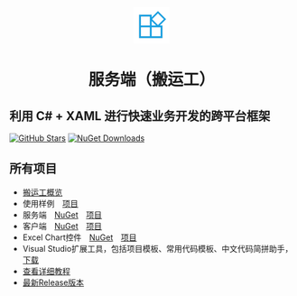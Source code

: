 <div align=center>
 <img src="https://raw.githubusercontent.com/Daoting/dt/master/logo.png" width="64" />
 <h1>服务端（搬运工）</h1>
</div>

## 利用 C# + XAML 进行快速业务开发的跨平台框架
[![GitHub Stars](https://img.shields.io/github/stars/daoting/dt?label=github%20stars)](https://github.com/daoting/dt/stargazers/)
[![NuGet Downloads](https://img.shields.io/nuget/dt/dt.client.svg)](https://www.nuget.org/packages/dt.client)

## 所有项目
* [搬运工概览](https://github.com/daoting/dt)
* 使用样例　[项目](https://github.com/daoting/dt.demo)
* 服务端　[NuGet](https://www.nuget.org/packages/Dt.Service)　[项目](https://github.com/daoting/dt.service)
* 客户端　[NuGet](https://www.nuget.org/packages/Dt.Client)　[项目](https://github.com/daoting/dt.client)
* Excel Chart控件　[NuGet](https://www.nuget.org/packages/Dt.Infras)　[项目](https://github.com/daoting/dt.infras)
* Visual Studio扩展工具，包括项目模板、常用代码模板、中文代码简拼助手，[下载](https://github.com/daoting/dt/releases/latest)
* [查看详细教程](https://daotingh.gitee.io/dt-docs/docs)
* [最新Release版本](https://github.com/daoting/dt/releases/latest)
